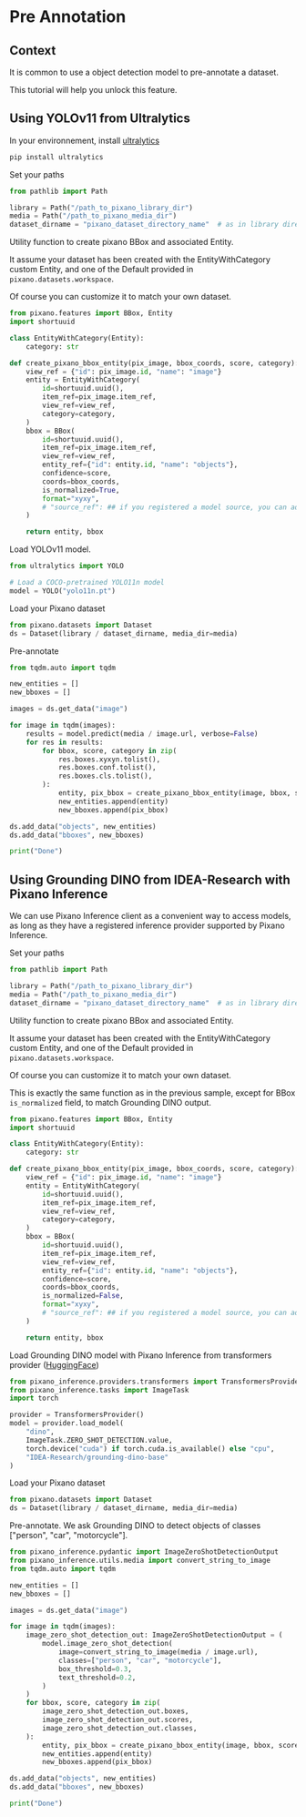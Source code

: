 # Pre Annotation

## Context

It is common to use a object detection model to pre-annotate a dataset.

This tutorial will help you unlock this feature.

## Using YOLOv11 from Ultralytics

In your environnement, install [ultralytics](https://www.ultralytics.com)
```bash
pip install ultralytics
```

Set your paths

```python
from pathlib import Path

library = Path("/path_to_pixano_library_dir")
media = Path("/path_to_pixano_media_dir")
dataset_dirname = "pixano_dataset_directory_name"  # as in library directory
```

Utility function to create pixano BBox and associated Entity.

It assume your dataset has been created with the EntityWithCategory custom Entity, and one of the Default provided in `pixano.datasets.workspace`.

Of course you can customize it to match your own dataset.

```python
from pixano.features import BBox, Entity
import shortuuid

class EntityWithCategory(Entity):
    category: str

def create_pixano_bbox_entity(pix_image, bbox_coords, score, category):
    view_ref = {"id": pix_image.id, "name": "image"}
    entity = EntityWithCategory(
        id=shortuuid.uuid(),
        item_ref=pix_image.item_ref,
        view_ref=view_ref,
        category=category,
    )
    bbox = BBox(
        id=shortuuid.uuid(),
        item_ref=pix_image.item_ref,
        view_ref=view_ref,
        entity_ref={"id": entity.id, "name": "objects"},
        confidence=score,
        coords=bbox_coords,
        is_normalized=True,
        format="xyxy",
        # "source_ref": ## if you registered a model source, you can add it here, else it's a default
    )

    return entity, bbox
```

Load YOLOv11 model.

```python
from ultralytics import YOLO

# Load a COCO-pretrained YOLO11n model
model = YOLO("yolo11n.pt")
```

Load your Pixano dataset

```python
from pixano.datasets import Dataset
ds = Dataset(library / dataset_dirname, media_dir=media)
```

Pre-annotate

```python
from tqdm.auto import tqdm

new_entities = []
new_bboxes = []

images = ds.get_data("image")

for image in tqdm(images):
    results = model.predict(media / image.url, verbose=False)
    for res in results:
        for bbox, score, category in zip(
            res.boxes.xyxyn.tolist(),
            res.boxes.conf.tolist(),
            res.boxes.cls.tolist(),
        ):
            entity, pix_bbox = create_pixano_bbox_entity(image, bbox, score, res.names[category])
            new_entities.append(entity)
            new_bboxes.append(pix_bbox)

ds.add_data("objects", new_entities)
ds.add_data("bboxes", new_bboxes)

print("Done")
```

## Using Grounding DINO from IDEA-Research with Pixano Inference

We can use Pixano Inference client as a convenient way to access models, as long as they have a registered inference provider supported by Pixano Inference.

Set your paths

```python
from pathlib import Path

library = Path("/path_to_pixano_library_dir")
media = Path("/path_to_pixano_media_dir")
dataset_dirname = "pixano_dataset_directory_name"  # as in library directory
```

Utility function to create pixano BBox and associated Entity.

It assume your dataset has been created with the EntityWithCategory custom Entity, and one of the Default provided in `pixano.datasets.workspace`.

Of course you can customize it to match your own dataset.

This is exactly the same function as in the previous sample, except for BBox `is_normalized` field, to match Grounding DINO output.

```python
from pixano.features import BBox, Entity
import shortuuid

class EntityWithCategory(Entity):
    category: str

def create_pixano_bbox_entity(pix_image, bbox_coords, score, category):
    view_ref = {"id": pix_image.id, "name": "image"}
    entity = EntityWithCategory(
        id=shortuuid.uuid(),
        item_ref=pix_image.item_ref,
        view_ref=view_ref,
        category=category,
    )
    bbox = BBox(
        id=shortuuid.uuid(),
        item_ref=pix_image.item_ref,
        view_ref=view_ref,
        entity_ref={"id": entity.id, "name": "objects"},
        confidence=score,
        coords=bbox_coords,
        is_normalized=False,
        format="xyxy",
        # "source_ref": ## if you registered a model source, you can add it here, else it's a default
    )

    return entity, bbox
```

Load Grounding DINO model with Pixano Inference from transformers provider ([HuggingFace](https://huggingface.co))

```python
from pixano_inference.providers.transformers import TransformersProvider
from pixano_inference.tasks import ImageTask
import torch

provider = TransformersProvider()
model = provider.load_model(
    "dino",
    ImageTask.ZERO_SHOT_DETECTION.value,
    torch.device("cuda") if torch.cuda.is_available() else "cpu",
    "IDEA-Research/grounding-dino-base"
)
```

Load your Pixano dataset

```python
from pixano.datasets import Dataset
ds = Dataset(library / dataset_dirname, media_dir=media)
```

Pre-annotate. We ask Grounding DINO to detect objects of classes ["person", "car", "motorcycle"].

```python
from pixano_inference.pydantic import ImageZeroShotDetectionOutput
from pixano_inference.utils.media import convert_string_to_image
from tqdm.auto import tqdm

new_entities = []
new_bboxes = []

images = ds.get_data("image")

for image in tqdm(images):
    image_zero_shot_detection_out: ImageZeroShotDetectionOutput = (
        model.image_zero_shot_detection(
            image=convert_string_to_image(media / image.url),
            classes=["person", "car", "motorcycle"],
            box_threshold=0.3,
            text_threshold=0.2,
        )
    )
    for bbox, score, category in zip(
        image_zero_shot_detection_out.boxes,
        image_zero_shot_detection_out.scores,
        image_zero_shot_detection_out.classes,
    ):
        entity, pix_bbox = create_pixano_bbox_entity(image, bbox, score, category)
        new_entities.append(entity)
        new_bboxes.append(pix_bbox)

ds.add_data("objects", new_entities)
ds.add_data("bboxes", new_bboxes)

print("Done")
```
